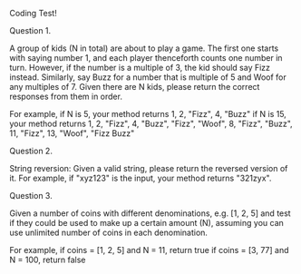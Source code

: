 Coding Test! 

Question 1.

A group of kids (N in total) are about to play a game. The first one starts with saying number 1, and each player thenceforth counts one number in turn. However, if the number is a multiple of 3, the kid should say Fizz instead. Similarly, say Buzz for a number that is multiple of 5 and Woof for any multiples of 7. Given there are N kids, please return the correct responses from them in order.

For example,
if N is 5, your method returns 1, 2, "Fizz", 4, "Buzz"
if N is 15, your method returns 1, 2, "Fizz", 4, "Buzz", "Fizz", "Woof", 8, "Fizz", "Buzz", 11, "Fizz", 13, "Woof", "Fizz Buzz"



Question 2.

String reversion:
Given a valid string, please return the reversed version of it. For example, if "xyz123" is the input, your method returns "321zyx".



Question 3.

Given a number of coins with different denominations, e.g. [1, 2, 5] and test if they could be used to make up a certain amount (N), assuming you can use unlimited number of coins in each denomination.

For example,
if coins = [1, 2, 5] and N = 11, return true
if coins = [3, 77] and N = 100, return false
